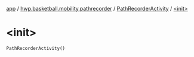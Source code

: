 [app](../../index.md) / [hwp.basketball.mobility.pathrecorder](../index.md) / [PathRecorderActivity](index.md) / [&lt;init&gt;](.)

# &lt;init&gt;

`PathRecorderActivity()`